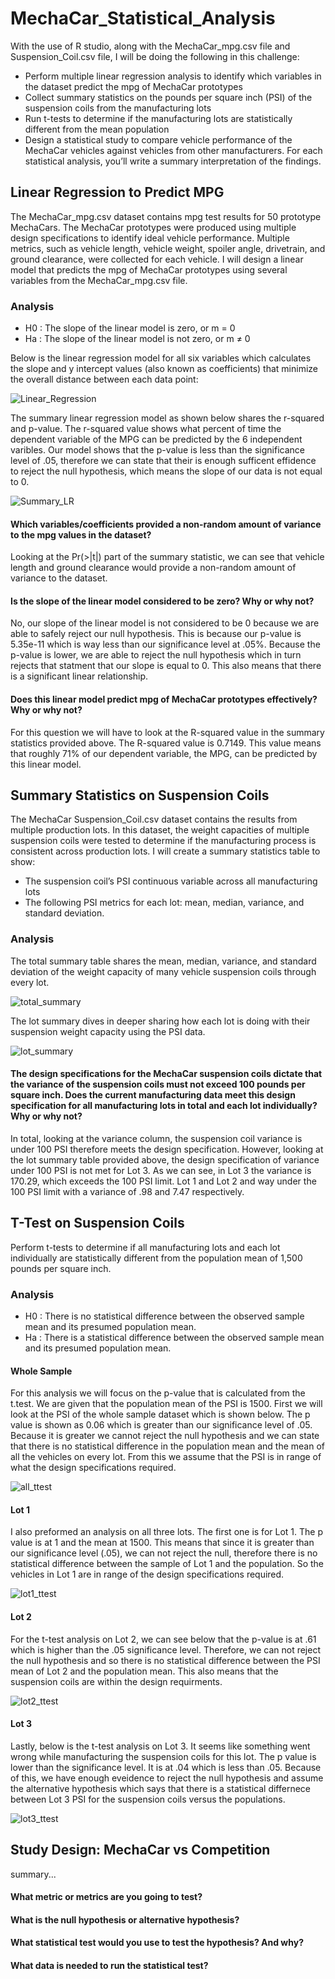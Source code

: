 # MechaCar_Statistical_Analysis
With the use of R studio, along with the MechaCar_mpg.csv file and Suspension_Coil.csv file, I will be doing the following in this challenge:
- Perform multiple linear regression analysis to identify which variables in the dataset predict the mpg of MechaCar prototypes
- Collect summary statistics on the pounds per square inch (PSI) of the suspension coils from the manufacturing lots
- Run t-tests to determine if the manufacturing lots are statistically different from the mean population
- Design a statistical study to compare vehicle performance of the MechaCar vehicles against vehicles from other manufacturers. For each statistical analysis, you’ll write a summary interpretation of the findings.

## Linear Regression to Predict MPG
The MechaCar_mpg.csv dataset contains mpg test results for 50 prototype MechaCars. The MechaCar prototypes were produced using multiple design specifications to identify ideal vehicle performance. Multiple metrics, such as vehicle length, vehicle weight, spoiler angle, drivetrain, and ground clearance, were collected for each vehicle. I will design a linear model that predicts the mpg of MechaCar prototypes using several variables from the MechaCar_mpg.csv file.

### Analysis
- H0 : The slope of the linear model is zero, or m = 0
- Ha : The slope of the linear model is not zero, or m ≠ 0

Below is the linear regression model for all six variables which calculates the slope and y intercept values (also known as coefficients) that minimize the overall distance between each data point: 

![Linear_Regression](https://user-images.githubusercontent.com/105755095/190268481-ccda8f3d-a784-479a-8208-1560aa5e3815.png)

The summary linear regression model as shown below shares the r-squared and p-value. The r-squared value shows what percent of time the dependent variable of the MPG can be predicted by the 6 independent varibles. Our model shows that the p-value is less than the significance level of .05, therefore we can state that their is enough sufficent effidence to reject the null hypothesis, which means the slope of our data is not equal to 0. 

![Summary_LR](https://user-images.githubusercontent.com/105755095/190269545-5f90d42a-9c2f-4c13-ac66-6fbae1a8f9d4.png)

#### Which variables/coefficients provided a non-random amount of variance to the mpg values in the dataset?
Looking at the Pr(>|t|) part of the summary statistic, we can see that vehicle length and ground clearance would provide a non-random amount of variance to the dataset. 

#### Is the slope of the linear model considered to be zero? Why or why not?
No, our slope of the linear model is not considered to be 0 because we are able to safely reject our null hypothesis. This is because our p-value is 5.35e-11 which is way less than our significance level at .05%. Because the p-value is lower, we are able to reject the null hypothesis which in turn rejects that statment that our slope is equal to 0. This also means that there is a significant linear relationship. 

#### Does this linear model predict mpg of MechaCar prototypes effectively? Why or why not?
For this question we will have to look at the R-squared value in the summary statistics provided above. The R-squared value is 0.7149. This value means that roughly 71% of our dependent variable, the MPG, can be predicted by this linear model. 

## Summary Statistics on Suspension Coils
The MechaCar Suspension_Coil.csv dataset contains the results from multiple production lots. In this dataset, the weight capacities of multiple suspension coils were tested to determine if the manufacturing process is consistent across production lots. I will create a summary statistics table to show:
- The suspension coil’s PSI continuous variable across all manufacturing lots
- The following PSI metrics for each lot: mean, median, variance, and standard deviation.

### Analysis
The total summary table shares the mean, median, variance, and standard deviation of the weight capacity of many vehicle suspension coils through every lot.

![total_summary](https://user-images.githubusercontent.com/105755095/190272233-b64f5744-eb22-4c36-b0c4-3b0d00f94526.png)

The lot summary dives in deeper sharing how each lot is doing with their suspension weight capacity using the PSI data. 

![lot_summary](https://user-images.githubusercontent.com/105755095/190272399-cf5cdcb9-f9ff-4fa6-a9a7-a989dcf9505f.png)


#### The design specifications for the MechaCar suspension coils dictate that the variance of the suspension coils must not exceed 100 pounds per square inch. Does the current manufacturing data meet this design specification for all manufacturing lots in total and each lot individually? Why or why not?
In total, looking at the variance column, the suspension coil variance is under 100 PSI therefore meets the design specification. However, looking at the lot summary table provided above, the design specification of variance under 100 PSI is not met for Lot 3. As we can see, in Lot 3 the variance is 170.29, which exceeds the 100 PSI limit. Lot 1 and Lot 2 and way under the 100 PSI limit with a variance of .98 and 7.47 respectively. 

## T-Test on Suspension Coils
Perform t-tests to determine if all manufacturing lots and each lot individually are statistically different from the population mean of 1,500 pounds per square inch.

### Analysis
- H0 : There is no statistical difference between the observed sample mean and its presumed population mean.
- Ha : There is a statistical difference between the observed sample mean and its presumed population mean.

#### Whole Sample
For this analysis we will focus on the p-value that is calculated from the t.test. We are given that the population mean of the PSI is 1500. First we will look at the PSI of the whole sample dataset which is shown below. The p value is shown as 0.06 which is greater than our significance level of .05. Because it is greater we cannot reject the null hypothesis and we can state that there is no statistical difference in the population mean and the mean of all the vehicles on every lot. From this we assume that the PSI is in range of what the design specifications required.   

![all_ttest](https://user-images.githubusercontent.com/105755095/190275302-df2c23c5-64f1-43ee-9137-89241b37ed6b.png)

#### Lot 1
I also preformed an analysis on all three lots. The first one is for Lot 1. The p value is at 1 and the mean at 1500. This means that since it is greater than our significance level (.05), we can not reject the null, therefore there is no statistical difference between the sample of Lot 1 and the population. So the vehicles in Lot 1 are in range of the design specifications required. 

![lot1_ttest](https://user-images.githubusercontent.com/105755095/190275724-c7ed9c89-2c86-4409-9b6d-16b8b9e657c6.png)

#### Lot 2
For the t-test analysis on Lot 2, we can see below that the p-value is at .61 which is higher than the .05 significance level. Therefore, we can not reject the null hypothesis and so there is no statistical difference between the PSI mean of Lot 2 and the population mean. This also means that the suspension coils are within the design requirments. 

![lot2_ttest](https://user-images.githubusercontent.com/105755095/190275965-699d09cb-cae2-4f07-ad38-f3ede79362a0.png)

#### Lot 3
Lastly, below is the t-test analysis on Lot 3. It seems like something went wrong while manufacturing the suspension coils for this lot. The p value is lower than the significance level. It is at .04 which is less than .05. Because of this, we have enough eveidence to reject the null hypothesis and assume the alternative hypothesis which says that there is a statistical differnece between Lot 3 PSI for the suspension coils versus the populations. 

![lot3_ttest](https://user-images.githubusercontent.com/105755095/190276264-5ec67ac9-8efd-40ff-931a-042694472968.png)

## Study Design: MechaCar vs Competition
summary...
#### What metric or metrics are you going to test?
#### What is the null hypothesis or alternative hypothesis?
#### What statistical test would you use to test the hypothesis? And why?
#### What data is needed to run the statistical test?

